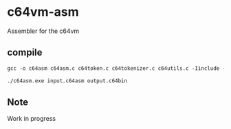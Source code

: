 # c64vm-asm

Assembler for the c64vm

## compile

```txt
gcc -o c64asm c64asm.c c64token.c c64tokenizer.c c64utils.c -Iinclude -std=c99 -Wall -Wextra -Wpedantic
```

```txt
./c64asm.exe input.c64asm output.c64bin
```

## Note

Work in progress
